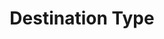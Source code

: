 ---
# -------------------------- #
#        CONTENT TYPE        #
# -------------------------- #

content-type: "api-object"
endpoint: "destination-types"
order: 5


# -------------------------- #
#        OBJECT INFO         #
# -------------------------- #

title: "Destination Type"
description: "{{ api.core-objects.destination-types.description }}"
endpoint-url: "/destination-types"


# -------------------------- #
#        VERSION INFO        #
# -------------------------- #

latest-version: "4"
versions:
  - number: "4"
    deprecated: false


# -------------------------- #
#      AVAILABLE METHODS     #
# -------------------------- #

available-methods:
  - id: "get-a-destination-type"
    title: "Get a destination type"
    method: "get"
    short: "{{ api.core-objects.destination-types.get.short | flatify }}"

  - id: "list-destination-types"
    title: "List all destination types"
    method: "get"
    short: "{{ api.core-objects.destination-types.list.short | flatify }}"


# -------------------------- #
#      OBJECT ATTRIBUTES     #
# -------------------------- #

object-attributes:
  - name: "report_card"
    type: "object"
    sub-type: "destination report card"
    url: "{{ api.data-structures.report-cards.destination.section }}"
    description: "The destination Report Card object corresponding to the destination's `type`. For example: `s3` or `snowflake`."
---